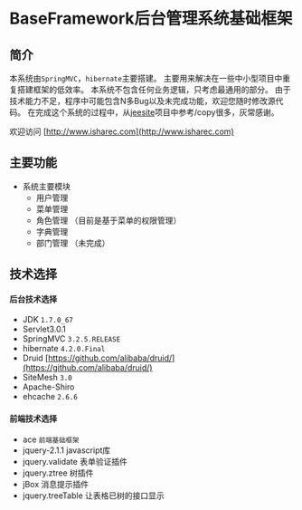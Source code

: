 # BaseFramework后台管理系统基础框架
## 简介
本系统由`SpringMVC`，`hibernate`主要搭建。
主要用来解决在一些中小型项目中重复搭建框架的低效率。
本系统不包含任何业务逻辑，只考虑最通用的部分。
由于技术能力不足，程序中可能包含N多Bug以及未完成功能，欢迎您随时修改源代码。
在完成这个系统的过程中，从[jeesite](https://github.com/thinkgem/jeesite)项目中参考/copy很多，灰常感谢。

欢迎访问 [http://www.isharec.com](http://www.isharec.com)

## 主要功能
* 系统主要模块
	* 用户管理
	* 菜单管理
	* 角色管理 （目前是基于菜单的权限管理）
	* 字典管理
	* 部门管理 （未完成）

## 技术选择
#### 后台技术选择
* JDK `1.7.0_67`
* Servlet3.0.1
* SpringMVC `3.2.5.RELEASE`
* hibernate `4.2.0.Final`
* Druid [https://github.com/alibaba/druid/](https://github.com/alibaba/druid/)
* SiteMesh `3.0` 
* Apache-Shiro
* ehcache `2.6.6`

#### 前端技术选择
* ace `前端基础框架`
* jquery-2.1.1 javascript库
* jquery.validate 表单验证插件
* jquery.ztree 树插件
* jBox 消息提示插件
* jquery.treeTable 让表格已树的接口显示